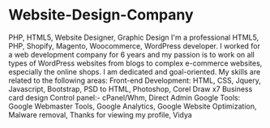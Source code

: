 # Website-Design-Company
PHP, HTML5, Website Designer, Graphic Design  I'm a professional HTML5, PHP, Shopify, Magento, Woocommerce, WordPress developer. I worked for a web development company for 6 years and my passion is to work on all types of WordPress websites from blogs to complex e-commerce websites, especially the online shops. I am dedicated and goal-oriented.  My skills are related to the following areas:  Front-end Development: HTML, CSS, Jquery, Javascript, Bootstrap, PSD to HTML, Photoshop, Corel Draw x7  Business card design   Control panel:- cPanel/Whm, Direct Admin  Google Tools: Google Webmaster Tools, Google Analytics,  Google Website Optimization, Malware removal,  Thanks for viewing my profile, Vidya

